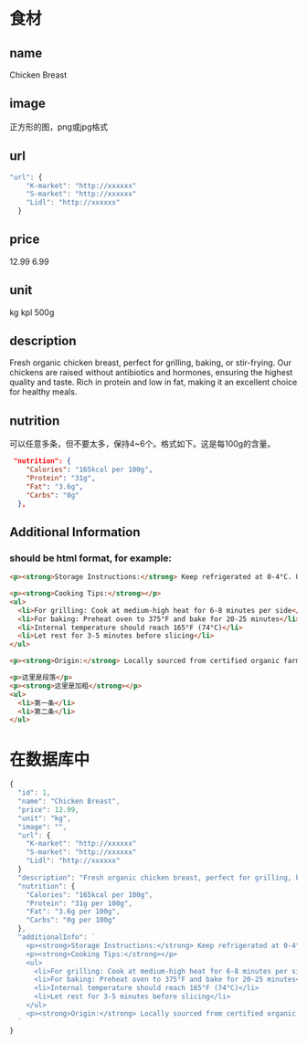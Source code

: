

# 食材
## name
Chicken Breast

## image
正方形的图，png或jpg格式

## url
```jsx
"url": {
    "K-market": "http://xxxxxx"
    "S-market": "http://xxxxxx"
    "Lidl": "http://xxxxxx"
  }
```
## price
12.99
6.99

## unit
kg
kpl
500g

## description
Fresh organic chicken breast, perfect for grilling, baking, or stir-frying. Our chickens are raised without antibiotics and hormones, ensuring the highest quality and taste. Rich in protein and low in fat, making it an excellent choice for healthy meals.


## nutrition
可以任意多条，但不要太多，保持4~6个。格式如下。这是每100g的含量。
```json
 "nutrition": {
    "Calories": "165kcal per 100g",
    "Protein": "31g",
    "Fat": "3.6g",
    "Carbs": "0g"
  },
```



## Additional Information
### should be html format, for example:
```html
<p><strong>Storage Instructions:</strong> Keep refrigerated at 0-4°C. Use within 2-3 days of purchase for best quality.</p>

<p><strong>Cooking Tips:</strong></p>
<ul>
  <li>For grilling: Cook at medium-high heat for 6-8 minutes per side</li>
  <li>For baking: Preheat oven to 375°F and bake for 20-25 minutes</li>
  <li>Internal temperature should reach 165°F (74°C)</li>
  <li>Let rest for 3-5 minutes before slicing</li>
</ul>

<p><strong>Origin:</strong> Locally sourced from certified organic farms within 100 miles of our store.</p>
```

```html
<p>这里是段落</p>
<p><strong>这里是加粗</strong></p>
<ul>
  <li>第一条</li>
  <li>第二条</li>
</ul>
```



# 在数据库中
```jsx
{
  "id": 1,
  "name": "Chicken Breast",
  "price": 12.99,
  "unit": "kg",
  "image": "",
  "url": {
    "K-market": "http://xxxxxx"
    "S-market": "http://xxxxxx"
    "Lidl": "http://xxxxxx"
  }
  "description": "Fresh organic chicken breast, perfect for grilling, baking, or stir-frying. Our chickens are raised without antibiotics and hormones, ensuring the highest quality and taste. Rich in protein and low in fat, making it an excellent choice for healthy meals.",
  "nutrition": {
    "Calories": "165kcal per 100g",
    "Protein": "31g per 100g",
    "Fat": "3.6g per 100g",
    "Carbs": "0g per 100g"
  },
  "additionalInfo": `
    <p><strong>Storage Instructions:</strong> Keep refrigerated at 0-4°C. Use within 2-3 days...</p>
    <p><strong>Cooking Tips:</strong></p>
    <ul>
      <li>For grilling: Cook at medium-high heat for 6-8 minutes per side</li>
      <li>For baking: Preheat oven to 375°F and bake for 20-25 minutes</li>
      <li>Internal temperature should reach 165°F (74°C)</li>
      <li>Let rest for 3-5 minutes before slicing</li>
    </ul>
    <p><strong>Origin:</strong> Locally sourced from certified organic farms...</p>
  `
}
```
